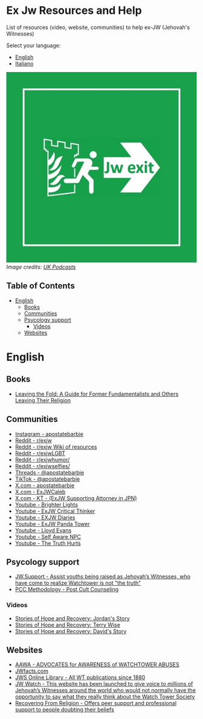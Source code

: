 # Ex Jw Resources and Help

List of resources (video, website, communities) to help ex-JW (Jehovah's Witnesses) 

Select your language:
- [English](#english)
- [Italiano](./ITALIAN.md)


![](./assets/jw-exit-2.jpg)     
*Image credits: [UK Podcasts](https://uk-podcasts.co.uk/podcast/jexit-2020/exjw-interview-david-lyndon-moult)*


## Table of Contents

- [English](#english)
  - [Books](#books)
  - [Communities](#communities)
  - [Psycology support](#psycology-support)
      - [Videos](#videos)
  - [Websites](#websites)

# English

## Books
- [Leaving the Fold: A Guide for Former Fundamentalists and Others Leaving Their Religion](https://www.amazon.it/dp/1933993235/)

## Communities
- [Instagram - apostatebarbie](https://www.instagram.com/apostatebarbie/)
- [Reddit - r/exjw](https://www.reddit.com/r/exjw/)
- [Reddit - r/exjw Wiki of resources](https://www.reddit.com/r/exjw/wiki/index/)
- [Reddit - r/exjwLGBT](https://www.reddit.com/r/exjwLGBT/)
- [Reddit - r/exjwhumor/](https://www.reddit.com/r/exjwhumor/)
- [Reddit - r/exjwselfies/](https://www.reddit.com/r/exjwselfies/)
- [Threads - @apostatebarbie](https://www.threads.net/@apostatebarbie)
- [TikTok - @apostatebarbie](https://www.tiktok.com/@apostatebarbie)
- [X.com - apostatebarbie](https://x.com/apostatebarbie)
- [X.com - ExJWCaleb](https://x.com/ExJWCaleb)
- [X.com - KT - (ExJW Supporting Attorney in JPN)](https://x.com/tanakaattorney)
- [Youtube - Brighter Lights](https://www.youtube.com/@Brighter_Lights)
- [Youtube - ExJW Critical Thinker](https://www.youtube.com/channel/UCpHhWSPtMDTSa8dzapmzo5A)
- [Youtube - EXJW Diaries](https://www.youtube.com/@exjwdiaries)
- [Youtube - ExJW Panda Tower](https://www.youtube.com/channel/UCDLalBD_PsUrj4ZEeWW7Tig)
- [Youtube - Lloyd Evans](https://www.youtube.com/channel/UCz1w0ll081JJiYcjb298pOw)
- [Youtube - Self Aware NPC](https://archive.org/details/self-aware-npc/)
- [Youtube - The Truth Hurts](https://www.youtube.com/c/TheTruthHurts)

## Psycology support
- [JW.Support - Assist youths being raised as Jehovah’s Witnesses, who have come to realize Watchtower is not "the truth"](https://jw.support/)
- [PCC Methodology - Post Cult Counseling ](https://www.willowtreepsychology.com.au/Post-Cult-Counselling)

### Videos

- [Stories of Hope and Recovery: Jordan's Story](https://www.youtube.com/watch?v=4EtpEmFDL3Y&list=PLBXgZMI_zqfR4dvBdX7XHD-fjgoehFM_9&index=4)
- [Stories of Hope and Recovery: Terry Wise](https://www.youtube.com/watch?v=nbTsOAy2M0Q&index=1&list=PLBXgZMI_zqfR4dvBdX7XHD-fjgoehFM_9)
- [Stories of Hope and Recovery: David's Story](https://www.youtube.com/watch?v=mVXLj0bNe0o&index=3&list=PLBXgZMI_zqfR4dvBdX7XHD-fjgoehFM_9)

## Websites
- [AAWA - ADVOCATES for AWARENESS of WATCHTOWER ABUSES](https://www.aawa.co/)
- [JWfacts.com](https://jwfacts.com/)
- [JWS Online Library - All WT publications since 1880](https://jws-library.one/)
- [JW Watch - This website has been launched to give voice to millions of Jehovah’s Witnesses around the world who would not normally have the opportunity to say what they really think about the Watch Tower Society](https://jwwatch.org/)
- [Recovering From Religion - Offers peer support and professional support to people doubting their beliefs](https://www.recoveringfromreligion.org/#rfr-welcome)

